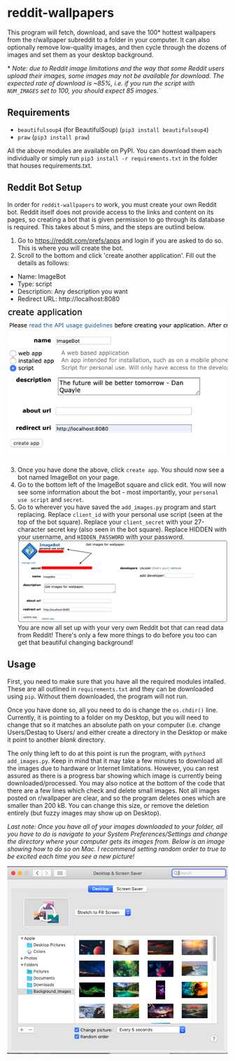 # reddit-wallpapers

This program will fetch, download, and save the 100* hottest wallpapers from the r/wallpaper subreddit to a folder in your computer. It can also optionally remove low-quality images, and then cycle through the dozens of images and set them as your desktop background.

\* *Note: due to Reddit image limitations and the way that some Reddit users upload their images, some images may not be available for download. The expected rate of download is ~85%, i.e. if you run the script with `NUM_IMAGES` set to 100, you should expect 85 images.`*

## Requirements

-   `beautifulsoup4` (for BeautifulSoup) (`pip3 install beautifulsoup4`)
-   `praw` (`pip3 install praw`)

All the above modules are available on PyPI. You can download them each individually or simply run `pip3 install -r requirements.txt` in the folder that houses requirements.txt.

## Reddit Bot Setup

In order for `reddit-wallpapers` to work, you must create your own Reddit bot. Reddit itself does not provide access to the links and content on its pages, so creating a bot that is given permission to go through its database is required. This takes about 5 mins, and the steps are outlind below.

1. Go to https://reddit.com/prefs/apps and login if you are asked to do so. This is where you will create the bot.
2. Scroll to the bottom and click 'create another application'. Fill out the details as follows:

-   Name: ImageBot
-   Type: script
-   Description: Any description you want
-   Redirect URL: http://localhost:8080

![Setup Image](/images/application_setup.png?raw=true)

3. Once you have done the above, click `create app`. You should now see a bot named ImageBot on your page.
4. Go to the bottom left of the ImageBot square and click edit. You will now see some information about the bot - most importantly, your `personal use script` and `secret`.
5. Go to wherever you have saved the `add_images.py` program and start replacing. Replace `client_id` with your personal use script (seen at the top of the bot square). Replace your `client_secret` with your 27-character secret key (also seen in the bot square). Replace HIDDEN with your username, and `HIDDEN_PASSWORD` with your password.
   ![Secrets Image](/images/access_secrets.png?raw=true)
   You are now all set up with your very own Reddit bot that can read data from Reddit! There's only a few more things to do before you too can get that beautiful changing background!

## Usage

First, you need to make sure that you have all the required modules intalled. These are all outlined in `requirements.txt` and they can be downloaded using `pip`. Without them downloaded, the program will not run.

Once you have done so, all you need to do is change the `os.chdir()` line. Currently, it is pointing to a folder on my Desktop, but you will need to change that so it matches an absolute path on your computer (i.e. change Users/Destaq to Users/<your name> and either create a directory in the Desktop or make it point to another _blank_ directory.

The only thing left to do at this point is run the program, with `python3 add_images.py`. Keep in mind that it may take a few minutes to download all the images due to hardware or Internet limitations. However, you can rest assured as there is a progress bar showing which image is currently being downloaded/processed. You may also notice at the bottom of the code that there are a few lines which check and delete small images. Not all images posted on r/wallpaper are clear, and so the program deletes ones which are smaller than 200 kB. You can change this size, or remove the deletion entirely (but fuzzy images may show up on Desktop).

_Last note: Once you have all of your images downloaded to your folder, all you have to do is navigate to your System Preferences/Settings and change the directory where your computer gets its images from. Below is an image showing how to do so on Mac. I recommend setting random order to true to be excited each time you see a new picture!_

![System Preferences Image](/images/system_prefs.png?raw=true)

